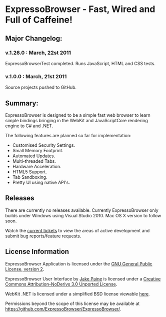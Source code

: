#  ExpressoBrowser - Fast, Wired and Full of Caffeine!

## Major Changelog:

### v.1.26.0 : March, 22st 2011

ExpressoBrowserTest completed. Runs JavaScript, HTML and CSS tests.

### v.1.0.0 : March, 21st 2011

Source projects pushed to GitHub.

## Summary:

ExpressoBrowser is designed to be a simple fast web browser to learn simple bindings bringing in the WebKit and JavaScriptCore rendering engine to C# and .NET.

The following features are planned so far for implementation:

<ul>
	<li>Customised Security Settings.</li>
	<li>Small Memory Footprint.</li>
	<li>Automated Updates.</li>
	<li>Multi-threaded Tabs.</li>
	<li>Hardware Acceleration.</li>
	<li>HTML5 Support.</li>
	<li>Tab Sandboxing.</li>
	<li>Pretty UI using native API's.</li>
</ul>

## Releases 

There are currently no releases available. Currently ExpressoBrowser only builds under Windows using Visual Studio 2010. Mac OS X version to follow soon.

Watch the [current tickets](http://github.com/ExpressoBrowser/ExpressoBrowser/issues) to view the areas of active development and submit bug reports/feature requests.

## License Information

ExpressoBrowser Application is licensed under the <a href="http://www.gnu.org/licenses/gpl-2.0.html">GNU General Public License, version 2</a>.

ExpressoBrowser User Interface by <a xmlns:cc="http://creativecommons.org/ns#" href="https://github.com/ExpressoBrowser/ExpressoBrowser/" property="cc:attributionName" rel="cc:attributionURL">Jake Paine</a> is licensed under a <a rel="license" href="http://creativecommons.org/licenses/by-nd/3.0/">Creative Commons Attribution-NoDerivs 3.0 Unported License</a>.

WebKit .NET is licensed under a simplified BSD license viewable <a href="https://github.com/webkitdotnet/webkitdotnet/blame/master/LICENSE.txt">here</a>.

Permissions beyond the scope of this license may be available at <a xmlns:cc="http://creativecommons.org/ns#" href="https://github.com/ExpressoBrowser/ExpressoBrowser/" rel="cc:morePermissions">https://github.com/ExpressoBrowser/ExpressoBrowser/</a>.
